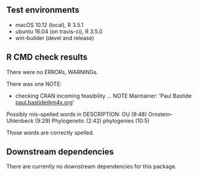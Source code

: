 ## Test environments
* macOS 10.12 (local), R 3.5.1
* ubuntu 16.04 (on travis-ci), R 3.5.0
* win-builder (devel and release)

## R CMD check results
There were no ERRORs, WARNINGs.

There was one NOTE:

* checking CRAN incoming feasibility ... NOTE
Maintainer: 'Paul Bastide <paul.bastide@m4x.org>'

Possibly mis-spelled words in DESCRIPTION:
  OU (9:48)
  Ornstein–Uhlenbeck (9:29)
  Phylogenetic (2:42)
  phylogenies (10:5)
  
Those words are correctly spelled.

## Downstream dependencies
There are currently no downstream dependencies for this package.